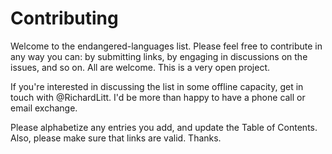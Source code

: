 # Contributing

Welcome to the endangered-languages list. Please feel free to contribute in any way you can: by submitting links, by engaging in discussions on the issues, and so on. All are welcome. This is a very open project.

If you're interested in discussing the list in some offline capacity, get in touch with @RichardLitt. I'd be more than happy to have a phone call or email exchange.

Please alphabetize any entries you add, and update the Table of Contents. Also, please make sure that links are valid. Thanks.

